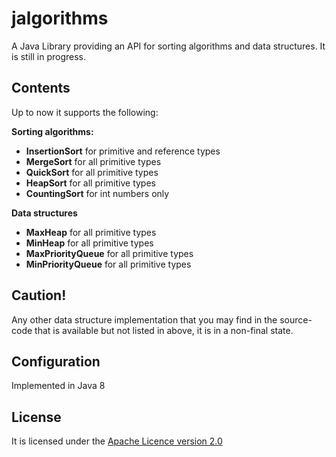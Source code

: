 # jalgorithms
A Java Library providing an API for sorting algorithms and data structures. It is still in progress.

## Contents
Up to now it supports the following:

<b>Sorting algorithms:</b>
<ul>
<li><b>InsertionSort</b> for primitive and reference types</li>
<li><b>MergeSort</b> for all primitive types</li>
<li><b>QuickSort</b> for all primitive types</li>
<li><b>HeapSort</b> for all primitive types</li>
<li><b>CountingSort</b> for int numbers only</li>
</ul>

<b>Data structures</b>
<ul>
<li><b>MaxHeap</b> for all primitive types</li>
<li><b>MinHeap</b> for all primitive types</li>
<li><b>MaxPriorityQueue</b> for all primitive types</li>
<li><b>MinPriorityQueue</b> for all primitive types</li>
</ul>

## Caution!
Any other data structure implementation that you may find in the source-code that is available but not listed in above, it is in a non-final state.

## Configuration
Implemented in Java 8

## License
It is licensed under the [Apache Licence version 2.0](https://www.apache.org/licenses/LICENSE-2.0)
